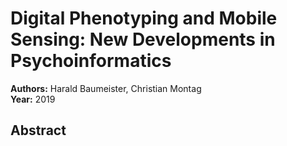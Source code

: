 # Digital Phenotyping and Mobile Sensing: New Developments in Psychoinformatics

**Authors:** Harald Baumeister, Christian Montag  
**Year:** 2019  

## Abstract


